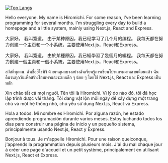[![Top Langs](https://github-readme-stats.vercel.app/api/top-langs/?username=hiromichi-code&layout=compact&show_icons=true&theme=radical)](https://github.com/anuraghazra/github-readme-stats)

Hello everyone. My name is Hiromichi.
For some reason, I've been learning programming for several months.
I'm struggling every day to build a homepage and a little system, mainly using Next.js, React and Express.

大家好。 我叫寛道。
由于某种原因，我已经学习了几个月的编程。
我每天都在努力创建一个主页和一个小系统，主要使用Next.js，React和Express。

大家好。 我叫寛道。
由於某種原因，我已經學習了幾個月的編程。
我每天都在努力創建一個主頁和一個小系統，主要使用Next.js，React和Express。

สวัสดีทุกคน. ฉันชื่อฮิโรมิจิ
ด้วยเหตุผลบางอย่างฉันเรียนรู้การเขียนโปรแกรมมาหลายเดือนแล้ว
ฉันดิ้นรนทุกวันเพื่อสร้างโฮมเพจและระบบเล็ก ๆ น้อย ๆ โดยใช้ Next.js, React และ Express เป็นหลัก

Xin chào tất cả mọi người. Tên tôi là Hiromichi.
Vì lý do nào đó, tôi đã học lập trình được vài tháng.
Tôi đang vật lộn mỗi ngày để xây dựng một trang chủ và một hệ thống nhỏ, chủ yếu sử dụng Next.js, React và Express.

Hola a todos. Mi nombre es Hiromichi.
Por alguna razón, he estado aprendiendo programación durante varios meses.
Estoy luchando todos los días para construir una página de inicio y un pequeño sistema, principalmente usando Next.js, React y Express.

Bonjour à tous. Je m'appelle Hiromichi.
Pour une raison quelconque, j'apprends la programmation depuis plusieurs mois.
J'ai du mal chaque jour à créer une page d'accueil et un petit système, principalement en utilisant Next.js, React et Express.

<!--
**hiromichi-code/hiromichi-code** is a ✨ _special_ ✨ repository because its `README.md` (this file) appears on your GitHub profile.

Here are some ideas to get you started:

- 🔭 I’m currently working on ...
- 🌱 I’m currently learning ...
- 👯 I’m looking to collaborate on ...
- 🤔 I’m looking for help with ...
- 💬 Ask me about ...
- 📫 How to reach me: ...
- 😄 Pronouns: ...
- ⚡ Fun fact: ...
-->
